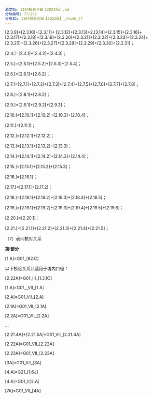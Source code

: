 ```yaml
---
源文档: 1104报表合辑【2022版】.md
分块编号: 77/272
分块ID: 1104报表合辑【2022版】_chunk_77
---
```


[2.3.9]+[2.3.10]+[2.3.11]+ [2.3.12]+[2.3.13]+2.[3.14]+[2.3.15]+[2.3.16]+[2.3.17]+[2.3.18]+[2.3.19]+[2.3.20]+[2.3.21]+[2.3.22]+[2.3.23]+[2.3.24]+[2.3.25]+[2.3.26]+[2.3.27]+[2.3.28]+[2.3.29]+[2.3.30]+[2.3.31]；

[2.4.]=[2.4.1]+[2.4.2]+[2.4.3]；

[2.5.]=[2.5.1]+[2.5.2]+[2.5.3]+[2.5.4]；

[2.6.]=[2.6.1]+[2.6.2]；

[2.7.]=[2.7.1]+[2.7.2]+[2.7.3]+[2.7.4]+[2.7.5]+[2.7.6]+[2.7.7]+[2.7.8]；

[2.8.]=[2.8.1]+[2.8.2]；

[2.9.]=[2.9.1]+[2.9.2]+[2.9.3]；

[2.10.]=[2.10.1]+[2.10.2]+[2.10.3]+[2.10.4]；

[2.11.]=[2.11.1]；

[2.12.]=[2.12.1]+[2.12.2]；

[2.13.]=[2.13.1]+[2.13.2]+[2.13.3]；

[2.14.]=[2.14.1]+[2.14.2]+[2.14.3]+[2.14.4]；

[2.15.]=[2.15.1]+[2.15.2]+[2.15.3]；

[2.16.]=[2.16.1]；

[2.17.]=[2.17.1]+[2.17.2]；

[2.18.]=[2.18.1]+[2.18.2]+[2.18.3]+[2.18.4]+[2.18.5]；

[2.19.]=[2.19.1]+[2.19.2]+[2.19.3]+[2.19.4]+[2.19.5]+[2.19.6]；

[2.20.]=[2.20.1]；

[2.21.]=[2.21.1]+[2.21.2]+[2.21.3]+[2.21.4]+[2.21.5]；

（2）表间核对关系

**第I部分**

[1.A]=G01\_[62.C]

以下校验关系只适用于境内口径：

[2.22A]=G01\_III\_[1.3.1C]

[1.A]=G01\_\_VII\_[1.A]

[2.A]=G01\_VII\_[2.A]

[2.1A]=G01\_VII\_[2.1A]

[2.2A]=G01\_VII\_[2.2A]

…

[2.21.4A]+[2.21.5A]=G01\_VII\_[2.21.4A]

[2.22A]=G01\_VII\_[2.22A]

[2.23A]=G01\_VII\_[2.23A]

[3A]=G01\_VII\_[3A]

[4.A]=G21\_[1.6J]

[4.A]=G01\_II[2.A]

[7A]=G01\_VII\_[4A]

